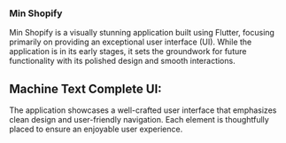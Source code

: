 
### Min Shopify

Min Shopify is a visually stunning application built using Flutter, focusing primarily on providing an exceptional user interface (UI). While the application is in its early stages, it sets the groundwork for future functionality with its polished design and smooth interactions.
## Machine Text Complete UI:
The application showcases a well-crafted user interface that emphasizes clean design and user-friendly navigation. Each element is thoughtfully placed to ensure an enjoyable user experience.
